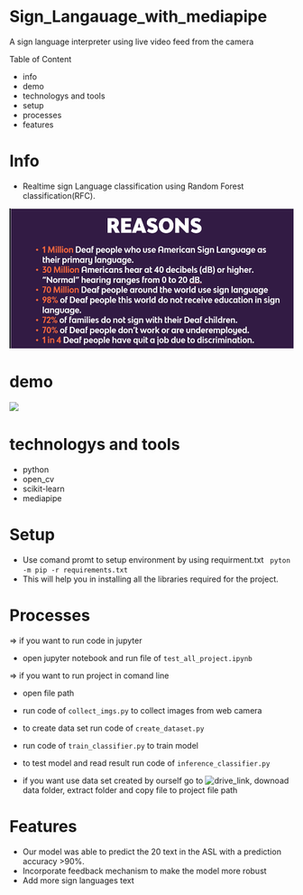 # Sign_Langauage_with_mediapipe
A sign language interpreter using live video feed from the camera
 

Table of Content
- info
- demo
- technologys and tools
- setup
- processes
- features

# Info
- Realtime sign Language classification using Random Forest classification(RFC).


![](https://github.com/shnooo0/Sign_Langauage_with_mediapipe/blob/main/image)



# demo

![](https://github.com/shnooo0/Sign_Langauage_with_mediapipe/blob/main/demo_image)


# technologys and tools
- python
- open_cv
- scikit-learn
- mediapipe

# Setup 
- Use comand promt to setup environment by using requirment.txt
  ``` pyton -m pip -r requirements.txt```
- This will help you in installing all the libraries required for the project.

# Processes

=> if you want to run code in jupyter 
- open jupyter notebook and run file of ```test_all_project.ipynb```

=> if you want to run project in comand line
- open file path
- run code of ```collect_imgs.py``` to collect images from web camera
- to create data set run code of ```create_dataset.py```
- run code of ```train_classifier.py``` to train model
- to test model and read result run code of ```inference_classifier.py```

- if you want use data set created by ourself go to ![drive_link](https://drive.google.com/drive/folders/14D0t8lCkxjpBVek3VM4L22YbwMm7Q0qL?usp=sharing), downoad data folder, extract folder and copy file to project file path

# Features
- Our model was able to predict the 20 text in the ASL with a prediction accuracy >90%.
- Incorporate feedback mechanism to make the model more robust
- Add more sign languages text



